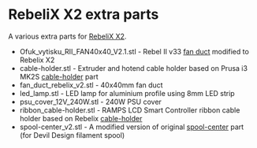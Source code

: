# RebeliX X2 extra parts
A various extra parts for [RebeliX X2](https://github.com/RepRap4U/RebeliX).

- Ofuk_vytisku_RII_FAN40x40_V2.1.stl - Rebel II v33 [fan duct](https://drive.google.com/open?id=0B1cKY-2DvcxXV1FIVmkzLVVlWGc) modified to Rebelix X2
- cable-holder.stl - Extruder and hotend cable holder based on Prusa i3 MK2S [cable-holder](https://github.com/prusa3d/Original-Prusa-i3/blob/MK2S/Printed-Parts/stl/cable-holder.stl) part
- fan_duct_rebelix_v2.stl - 40x40mm fan duct
- led_lamp.stl - LED lamp for aluminium profile using 8mm LED strip
- psu_cover_12V_240W.stl - 240W PSU cover
- ribbon_cable-holder.stl - RAMPS LCD Smart Controller ribbon cable holder based on Rebelix [cable-holder](https://github.com/RepRap4U/RebeliX/blob/master/STL%20soubory/cable-holder.stl)
- spool-center_v2.stl - A modified version of original [spool-center](https://github.com/RepRap4U/RebeliX/blob/master/STL%20soubory/spool-center.stl) part (for Devil Design filament spool)
